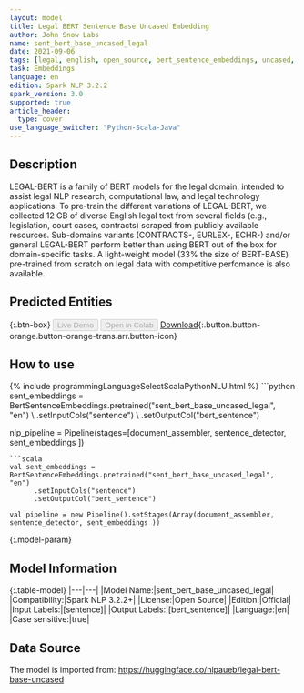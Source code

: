 ```yaml
---
layout: model
title: Legal BERT Sentence Base Uncased Embedding
author: John Snow Labs
name: sent_bert_base_uncased_legal
date: 2021-09-06
tags: [legal, english, open_source, bert_sentence_embeddings, uncased, en]
task: Embeddings
language: en
edition: Spark NLP 3.2.2
spark_version: 3.0
supported: true
article_header:
  type: cover
use_language_switcher: "Python-Scala-Java"
---
```


## Description

LEGAL-BERT is a family of BERT models for the legal domain, intended to assist legal NLP research, computational law, and legal technology applications. To pre-train the different variations of LEGAL-BERT, we collected 12 GB of diverse English legal text from several fields (e.g., legislation, court cases, contracts) scraped from publicly available resources. Sub-domains variants (CONTRACTS-, EURLEX-, ECHR-) and/or general LEGAL-BERT perform better than using BERT out of the box for domain-specific tasks. A light-weight model (33% the size of BERT-BASE) pre-trained from scratch on legal data with competitive perfomance is also available.

## Predicted Entities



{:.btn-box}
<button class="button button-orange" disabled>Live Demo</button>
<button class="button button-orange" disabled>Open in Colab</button>
[Download](https://s3.amazonaws.com/auxdata.johnsnowlabs.com/public/models/sent_bert_base_uncased_legal_en_3.2.2_3.0_1630926286151.zip){:.button.button-orange.button-orange-trans.arr.button-icon}

## How to use



<div class="tabs-box" markdown="1">
{% include programmingLanguageSelectScalaPythonNLU.html %}
```python
sent_embeddings = BertSentenceEmbeddings.pretrained("sent_bert_base_uncased_legal", "en") \
      .setInputCols("sentence") \
      .setOutputCol("bert_sentence")

nlp_pipeline = Pipeline(stages=[document_assembler, sentence_detector, sent_embeddings ])
```
```scala
val sent_embeddings = BertSentenceEmbeddings.pretrained("sent_bert_base_uncased_legal", "en")
      .setInputCols("sentence")
      .setOutputCol("bert_sentence")

val pipeline = new Pipeline().setStages(Array(document_assembler, sentence_detector, sent_embeddings ))
```
</div>

{:.model-param}
## Model Information

{:.table-model}
|---|---|
|Model Name:|sent_bert_base_uncased_legal|
|Compatibility:|Spark NLP 3.2.2+|
|License:|Open Source|
|Edition:|Official|
|Input Labels:|[sentence]|
|Output Labels:|[bert_sentence]|
|Language:|en|
|Case sensitive:|true|

## Data Source

The model is imported from: https://huggingface.co/nlpaueb/legal-bert-base-uncased